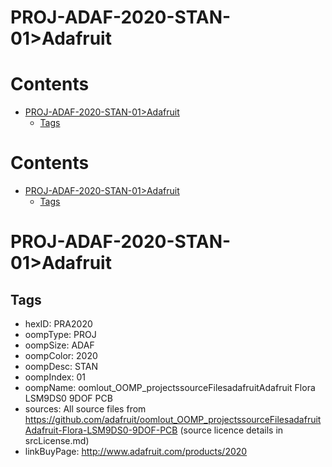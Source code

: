 
PROJ-ADAF-2020-STAN-01>Adafruit
===============================

Contents
========

* [PROJ-ADAF-2020-STAN-01>Adafruit](#proj-adaf-2020-stan-01adafruit)
	* [Tags](#tags)

Contents
========

* [PROJ-ADAF-2020-STAN-01>Adafruit](#proj-adaf-2020-stan-01adafruit)
	* [Tags](#tags)

# PROJ-ADAF-2020-STAN-01>Adafruit

## Tags

- hexID: PRA2020
- oompType: PROJ
- oompSize: ADAF
- oompColor: 2020
- oompDesc: STAN
- oompIndex: 01
- oompName: oomlout_OOMP_projectssourceFilesadafruitAdafruit Flora LSM9DS0 9DOF PCB
- sources: All source files from https://github.com/adafruit/oomlout_OOMP_projectssourceFilesadafruitAdafruit-Flora-LSM9DS0-9DOF-PCB (source licence details in srcLicense.md)
- linkBuyPage: http://www.adafruit.com/products/2020
